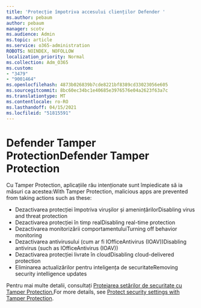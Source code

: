 ```yaml
---
title: 'Protecție împotriva accesului clienților Defender '
ms.author: pebaum
author: pebaum
manager: scotv
ms.audience: Admin
ms.topic: article
ms.service: o365-administration
ROBOTS: NOINDEX, NOFOLLOW
localization_priority: Normal
ms.collection: Adm_O365
ms.custom:
- "3479"
- "9001464"
ms.openlocfilehash: 4873b026839b7cde8221bf8389cd33023056e605
ms.sourcegitcommit: 8bc60ec34bc1e40685e3976576e04a2623f63a7c
ms.translationtype: MT
ms.contentlocale: ro-RO
ms.lasthandoff: 04/15/2021
ms.locfileid: "51815591"
---
```

# <a name="defender-tamper-protection"></a><span data-ttu-id="8b40c-102">Defender Tamper Protection</span><span class="sxs-lookup"><span data-stu-id="8b40c-102">Defender Tamper Protection</span></span> 

<span data-ttu-id="8b40c-103">Cu Tamper Protection, aplicațiile rău intenționate sunt împiedicate să ia măsuri ca acestea:</span><span class="sxs-lookup"><span data-stu-id="8b40c-103">With Tamper Protection, malicious apps are prevented from taking actions such as these:</span></span>

- <span data-ttu-id="8b40c-104">Dezactivarea protecției împotriva virușilor și amenințărilor</span><span class="sxs-lookup"><span data-stu-id="8b40c-104">Disabling virus and threat protection</span></span>
- <span data-ttu-id="8b40c-105">Dezactivarea protecției în timp real</span><span class="sxs-lookup"><span data-stu-id="8b40c-105">Disabling real-time protection</span></span>
- <span data-ttu-id="8b40c-106">Dezactivarea monitorizării comportamentului</span><span class="sxs-lookup"><span data-stu-id="8b40c-106">Turning off behavior monitoring</span></span>
- <span data-ttu-id="8b40c-107">Dezactivarea antivirusului (cum ar fi IOfficeAntivirus (IOAV))</span><span class="sxs-lookup"><span data-stu-id="8b40c-107">Disabling antivirus (such as IOfficeAntivirus (IOAV))</span></span>
- <span data-ttu-id="8b40c-108">Dezactivarea protecției livrate în cloud</span><span class="sxs-lookup"><span data-stu-id="8b40c-108">Disabling cloud-delivered protection</span></span>
- <span data-ttu-id="8b40c-109">Eliminarea actualizărilor pentru inteligența de securitate</span><span class="sxs-lookup"><span data-stu-id="8b40c-109">Removing security intelligence updates</span></span>

<span data-ttu-id="8b40c-110">Pentru mai multe detalii, consultați [Protejarea setărilor de securitate cu Tamper Protection.](https://docs.microsoft.com/windows/security/threat-protection/windows-defender-antivirus/prevent-changes-to-security-settings-with-tamper-protection)</span><span class="sxs-lookup"><span data-stu-id="8b40c-110">For more details, see [Protect security settings with Tamper Protection](https://docs.microsoft.com/windows/security/threat-protection/windows-defender-antivirus/prevent-changes-to-security-settings-with-tamper-protection).</span></span>